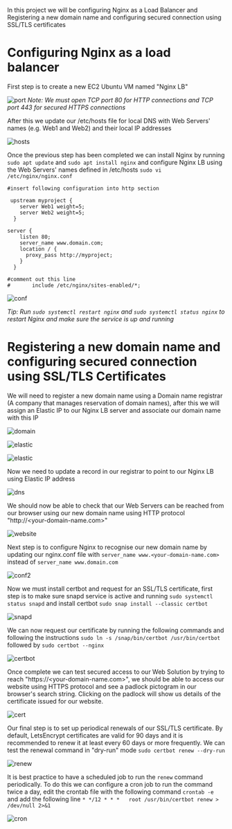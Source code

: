 In this project we will be configuring Nginx as a Load Balancer and Registering a new domain name and configuring secured connection using SSL/TLS certificates

# Configuring Nginx as a load balancer 

First step is to create a new EC2 Ubuntu VM named "Nginx LB" 

![port](./images/port.png)
*Note: We must open TCP port 80 for HTTP connections and TCP port 443 for secured HTTPS connections* 

After this we update our /etc/hosts file for local DNS with Web Servers' names (e.g. Web1 and Web2) and their local IP addresses 

![hosts](./images/hosts.png)

Once the previous step has been completed we can install Nginx by running `sudo apt update` and `sudo apt install nginx` and configure Nginx LB using the Web Servers' names defined in /etc/hosts `sudo vi /etc/nginx/nginx.conf`

```
#insert following configuration into http section

 upstream myproject {
    server Web1 weight=5;
    server Web2 weight=5;
  }

server {
    listen 80;
    server_name www.domain.com;
    location / {
      proxy_pass http://myproject;
    }
  }

#comment out this line
#       include /etc/nginx/sites-enabled/*;
```

![conf](./images/conf.png)


*Tip: Run `sudo systemctl restart nginx` and `sudo systemctl status nginx` to restart Nginx and make sure the service is up and running*

# Registering a new domain name and configuring secured connection using SSL/TLS Certificates 

We will need to register a new domain name using a Domain name registrar (A company that manages reservation of domain names), after this we will assign an Elastic IP to our Nginx LB server and associate our domain name with this IP

![domain](./images/domain.png)

![elastic](./images/elastic.png)

![elastic](./images/elastic2.png)

Now we need to update a record in our registrar to point to our Nginx LB using Elastic IP address

![dns](./images/dns.png)

We should now be able to check that our Web Servers can be reached from our browser using our new domain name using HTTP protocol "http://<your-domain-name.com>"

![website](./images/website.png)

Next step is to configure Nginx to recognise our new domain name by updating our nginx.conf file with `server_name www.<your-domain-name.com>` instead of `server_name www.domain.com`

![conf2](./images/conf2.png)

Now we must install certbot and request for an SSL/TLS certificate, first step is to make sure snapd service is active and running `sudo systemctl status snapd` and install certbot `sudo snap install --classic certbot`

![snapd](./images/snapd.png)

We can now request our certificate by running the following commands and following the instructions `sudo ln -s /snap/bin/certbot /usr/bin/certbot` followed by `sudo certbot --nginx`

![certbot](./images/certbot.png)

Once complete we can test secured access to our Web Solution by trying to reach "https://<your-domain-name.com>", we should be able to access our website using HTTPS protocol and see a padlock pictogram in our browser's search string. Clicking on the padlock will show us details of the certificate issued for our website.

![cert](./images/cert.png)

Our final step is to set up periodical renewals of our SSL/TLS certificate. By default, LetsEncrypt certificates are valid for 90 days and it is recommended to renew it at least every 60 days or more frequently. We can test the renewal command in "dry-run" mode `sudo certbot renew --dry-run`

![renew](./images/renew.png)

It is best practice to have a scheduled job to run the `renew` command periodically. To do this we can configure a cron job to run the command twice a day, edit the crontab file with the following command `crontab -e` and add the following line `* */12 * * *   root /usr/bin/certbot renew > /dev/null 2>&1` 

![cron](./images/cron.png)


